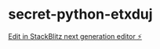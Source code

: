 # secret-python-etxduj

[Edit in StackBlitz next generation editor ⚡️](https://stackblitz.com/~/github.com/K0unty/secret-python-etxduj)